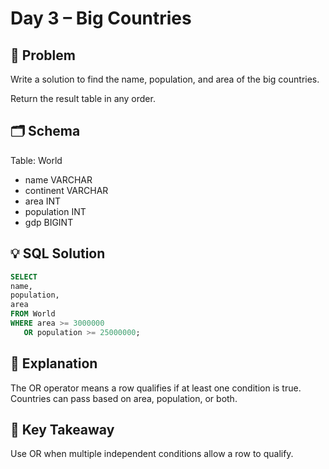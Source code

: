 # Day 3 – Big Countries

## 📖 Problem
Write a solution to find the name, population, and area of the big countries.

Return the result table in any order.

## 🗂️ Schema
Table: World  
- name VARCHAR  
- continent VARCHAR  
- area INT  
- population INT  
- gdp BIGINT  

## 💡 SQL Solution
```sql
SELECT 
name, 
population, 
area
FROM World
WHERE area >= 3000000
   OR population >= 25000000;
```

## 🧠 Explanation
The OR operator means a row qualifies if at least one condition is true.  
Countries can pass based on area, population, or both.  

## 🔑 Key Takeaway
Use OR when multiple independent conditions allow a row to qualify.
